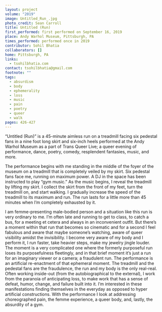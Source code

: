 ```yaml
---
layout: project
volume: "2019"
image: Untitled_Run_.jpg
photo_credit: Sean Carroll
title: Untitled (Run)
first_performed: first performed on September 16, 2019
place: Andy Warhol Museum, Pittsburgh, PA
times_performed: performed once in 2019
contributor: Sohil Bhatia
collaborators: []
home: Pittsburgh, PA
links:
  - tsohilbhatia.com
contact: tsohilbhatia@gmail.com
footnote: ""
tags:
  - absurdism
  - body
  - ephemerality
  - loss
  - music
  - pain
  - poetry
  - queer
  - walk
pages: 426-427
---
```


“Untitled (Run)” is a 45-minute aimless run on a treadmill facing six pedestal fans in a nine foot long skirt and six-inch heels performed at the Andy Warhol Museum as a part of Trans Queer Live; a queer evening of performance, dance, poetry, comedy, resplendent fantasies, music, and more.

The performance begins with me standing in the middle of the foyer of the museum on a treadmill that is completely veiled by my skirt. Six pedestal fans face me, running on maximum power. A DJ in the space has been instructed to play “gym music.” As the music begins, I reveal the treadmill by lifting my skirt. I collect the skirt from the front of my feet, turn the treadmill on, and start walking. I gradually increase the speed of the treadmill to its maximum and run. The run lasts for a little more than 45 minutes when I’m completely exhausted by it.

I am femme-presenting male-bodied person and a situation like this run is very ordinary to me. I’m often late and running to get to class, to catch a bus, for a meeting et cetera and always in an inconvenient outfit. But there’s a moment within that run that becomes so cinematic and for a second I feel fabulous and aware that maybe someone’s watching, aware of queer visibility amidst the invisibility. I become very aware of my body and I perform it, I run faster, take heavier steps, make my jewelry jingle louder. The moment is a very complicated one where the formerly purposeful run loses its purposefulness fleetingly, and in that brief moment it’s just a run for an imaginary viewer or a camera; a fraudulent run. The performance is an artificial re-enactment of that ephemeral moment. The treadmill and the pedestal fans are the fraudulence, the run and my body is the only real-real. Often working inside-out (from the autobiographical to the external), I work from the paranoia of anticipating loss, to make work that has a sense of defeat, humor, change, and failure built into it. I’m interested in these manifestations finding themselves in the everyday as opposed to hyper artificial constructions. With the performance I look at addressing choreographed pain, the femme experience, a queer body, and, lastly, the absurdity of a gym.
